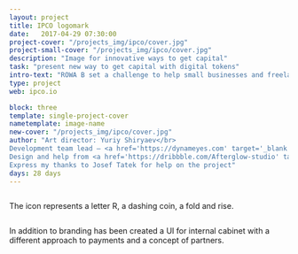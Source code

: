 ```yaml
---
layout: project
title: IPCO logomark
date:   2017-04-29 07:30:00
project-cover: "/projects_img/ipco/cover.jpg"
project-small-cover: "/projects_img/ipco/cover.jpg"
description: "Image for innovative ways to get capital"
task: "present new way to get capital with digital tokens"
intro-text: "ROWA B set a challenge to help small businesses and freelancers with their financial life. To support the company's vision and was created a logotype. After I have been directing a development of visual style and brand materials.For the launch of the service was designed a promo page."
type: project
web: ipco.io

block: three
template: single-project-cover
nametemplate: image-name
new-cover: "/projects_img/ipco/cover.jpg"
author: "Art director: Yuriy Shiryaev</br>
Development team lead – <a href='https://dynameyes.com' target='_blank'>Geronimo Matias</a></br>
Design and help from <a href='https://dribbble.com/Afterglow-studio' target='_blank'>Afterglow studio</a></br></br>
Express my thanks to Josef Tatek for help on the project"
days: 28 days
---
```


<span class="p400 hero">![]()</span>

<span class="p-center">The icon represents a letter R, a dashing coin, a fold and rise.</span>

<span class="p1000 pshadow">![]()</span>

<span class="p-center">In addition to branding has been created a UI for internal cabinet with a different approach to payments and a concept of partners.<br>



